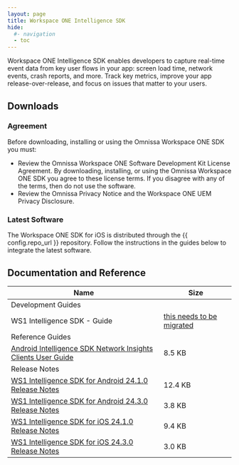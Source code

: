 ```yaml
---
layout: page
title: Workspace ONE Intelligence SDK
hide:
  #- navigation
  - toc
---
```


Workspace ONE Intelligence SDK enables developers to capture real-time event data from key user flows in your app: screen load time, network events, crash reports, and more. Track key metrics, improve your app release-over-release, and focus on issues that matter to your users.

## Downloads

### Agreement
Before downloading, installing or using the Omnissa Workspace ONE SDK you must:

- Review the Omnissa Workspace ONE Software Development Kit License Agreement. By downloading, installing, or using the Omnissa Workspace ONE SDK you agree to these license terms. If you disagree with any of the terms, then do not use the software.
- Review the Omnissa Privacy Notice and the Workspace ONE UEM Privacy Disclosure.

### Latest Software

The Workspace ONE SDK for iOS is distributed through the {{ config.repo_url }} repository. Follow the instructions in the guides below to integrate the latest software.

## Documentation and Reference
| Name | Size |
| --- | --- |
| Development Guides |  |
| WS1 Intelligence SDK - Guide | [this needs to be migrated](https://developer.omnissa.com/ws1-intel-dev-centre/hosting/) |
| Reference Guides |  |
| [Android Intelligence SDK Network Insights Clients User Guide](guides/Android-Intelligence-SDK-Network-20240213.pdf) | 8.5 KB |
| Release Notes |  |
| [WS1 Intelligence SDK for Android 24.1.0 Release Notes](guides/WS1-Intelligence-SDK-for-Android-24.1.0-Release-Notes.pdf) | 12.4 KB |
| [WS1 Intelligence SDK for Android 24.3.0 Release Notes](guides/WS1-Intelligence-SDK-for-Android-24.3.0-Release-Notes.pdf) | 3.8 KB |
| [WS1 Intelligence SDK for iOS 24.1.0 Release Notes](guides/WS1-Intelligence-SDK-for-iOS-24.1.0-Release-Notes.pdf) | 9.4 KB |
| [WS1 Intelligence SDK for iOS 24.3.0 Release Notes](guides/WS1-Intelligence-SDK-for-iOS-24.3.0-Release-Notes.pdf) | 3.0 KB |